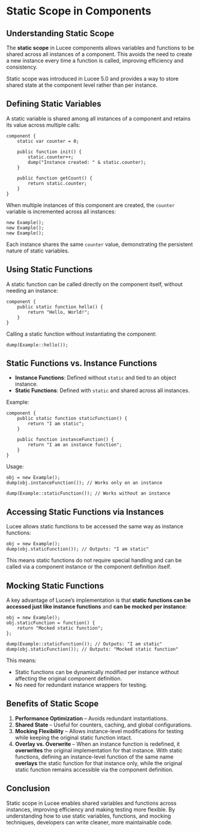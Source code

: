 <!--
{
  "title": "Static Scope in Components",
  "id": "static-scope-in-components",
  "categories": [
    "component",
    "scopes",
    "static"
  ],
  "description": "Understanding the static scope in Lucee components and how it can be used for shared data and functions.",
  "keywords": [
    "Static scope",
    "Components",
    "Lucee",
    "Application scope",
    "Server scope",
    "GetComponentMetaData"
  ]
}
-->

# Static Scope in Components

## Understanding Static Scope

The **static scope** in Lucee components allows variables and functions to be shared across all instances of a component. This avoids the need to create a new instance every time a function is called, improving efficiency and consistency.

Static scope was introduced in Lucee 5.0 and provides a way to store shared state at the component level rather than per instance.

## Defining Static Variables

A static variable is shared among all instances of a component and retains its value across multiple calls:

```
component {
    static var counter = 0;
    
    public function init() {
        static.counter++;
        dump("Instance created: " & static.counter);
    }
    
    public function getCount() {
        return static.counter;
    }
}
```

When multiple instances of this component are created, the `counter` variable is incremented across all instances:

```
new Example();
new Example();
new Example();
```

Each instance shares the same `counter` value, demonstrating the persistent nature of static variables.

## Using Static Functions

A static function can be called directly on the component itself, without needing an instance:

```
component {
    public static function hello() {
        return "Hello, World!";
    }
}
```

Calling a static function without instantiating the component:

```
dump(Example::hello());
```

## Static Functions vs. Instance Functions

- **Instance Functions**: Defined without `static` and tied to an object instance.
- **Static Functions**: Defined with `static` and shared across all instances.

Example:

```
component {
    public static function staticFunction() {
        return "I am static";
    }
    
    public function instanceFunction() {
        return "I am an instance function";
    }
}
```

Usage:

```
obj = new Example();
dump(obj.instanceFunction()); // Works only on an instance

dump(Example::staticFunction()); // Works without an instance
```

## Accessing Static Functions via Instances

Lucee allows static functions to be accessed the same way as instance functions:

```
obj = new Example();
dump(obj.staticFunction()); // Outputs: "I am static"
```

This means static functions do not require special handling and can be called via a component instance or the component definition itself.

## Mocking Static Functions

A key advantage of Lucee’s implementation is that **static functions can be accessed just like instance functions** and **can be mocked per instance**:

```
obj = new Example();
obj.staticFunction = function() {
    return "Mocked static function";
};

dump(Example::staticFunction()); // Outputs: "I am static"
dump(obj.staticFunction()); // Outputs: "Mocked static function"
```

This means:

- Static functions can be dynamically modified per instance without affecting the original component definition.
- No need for redundant instance wrappers for testing.

## Benefits of Static Scope

1. **Performance Optimization** – Avoids redundant instantiations.
2. **Shared State** – Useful for counters, caching, and global configurations.
3. **Mocking Flexibility** – Allows instance-level modifications for testing while keeping the original static function intact.
4. **Overlay vs. Overwrite** – When an instance function is redefined, it **overwrites** the original implementation for that instance. With static functions, defining an instance-level function of the same name **overlays** the static function for that instance only, while the original static function remains accessible via the component definition.

## Conclusion

Static scope in Lucee enables shared variables and functions across instances, improving efficiency and making testing more flexible. By understanding how to use static variables, functions, and mocking techniques, developers can write cleaner, more maintainable code.

